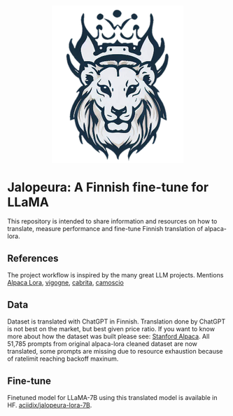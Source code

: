 <p align="center" width="100%">
<img src="./assets/jalopeura2.png" alt="jalopeura" style="border:none; width: 20%; min-width: 300px; display: block; margin: auto;">
</p>

# Jalopeura: A Finnish fine-tune for LLaMA

This repository is intended to share information and resources on how to translate, measure performance and fine-tune Finnish translation of alpaca-lora.

## References

The project workflow is inspired by the many great LLM projects. Mentions [Alpaca Lora](https://github.com/tloen/alpaca-lora), [vigogne](https://github.com/bofenghuang/vigogne), [cabrita](https://github.com/22-hours/cabrita), [camoscio](https://github.com/teelinsan/camoscio)

## Data

Dataset is translated with ChatGPT in Finnish. Translation done by ChatGPT is not best on the market, but best given price ratio.
If you want to know more about how the dataset was built please see: [Stanford Alpaca](https://github.com/tatsu-lab/stanford_alpaca).
All 51,785 prompts from original alpaca-lora cleaned dataset are now translated, some prompts are missing due to resource exhaustion because of ratelimit reaching backoff maxinum. 

## Fine-tune

Finetuned model for LLaMA-7B using this translated model is available in HF. [aciidix/jalopeura-lora-7B](https://huggingface.co/aciidix/jalopeura-lora-7b).
